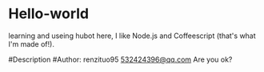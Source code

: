 # Hello-world
learning and useing
hubot here, I like Node.js and Coffeescript (that's what I'm made of!).


#Description
#Author: renzituo95 <532424396@qq.com>
Are you ok?
